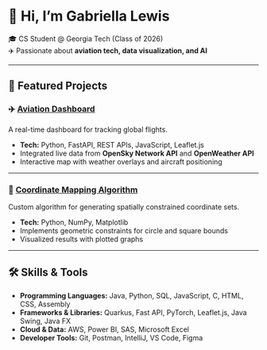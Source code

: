 # 👋 Hi, I’m Gabriella Lewis  

🎓 CS Student @ Georgia Tech (Class of 2026)  
✈️ Passionate about **aviation tech, data visualization, and AI**  

---

## 📂 Featured Projects  

### ✈️ [Aviation Dashboard](https://github.com/gabriella-lewis/flight-dashboard)  
A real-time dashboard for tracking global flights.  
- **Tech:** Python, FastAPI, REST APIs, JavaScript, Leaflet.js  
- Integrated live data from **OpenSky Network API** and **OpenWeather API**  
- Interactive map with weather overlays and aircraft positioning  

---

### 📐 [Coordinate Mapping Algorithm](https://github.com/gabriella-lewis/coordinate-mapping-mapLab)  
Custom algorithm for generating spatially constrained coordinate sets.  
- **Tech:** Python, NumPy, Matplotlib  
- Implements geometric constraints for circle and square bounds  
- Visualized results with plotted graphs  

---

## 🛠️ Skills & Tools  
- **Programming Languages:** Java, Python, SQL, JavaScript, C, HTML, CSS, Assembly
- **Frameworks & Libraries:** Quarkus, Fast API, PyTorch, Leaflet.js, Java Swing, Java FX
- **Cloud & Data:** AWS, Power BI, SAS, Microsoft Excel
- **Developer Tools:** Git, Postman, IntelliJ, VS Code, Figma

